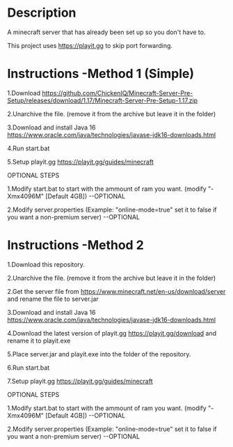 # Description
A minecraft server that has already been set up so you don't have to.

This project uses https://playit.gg to skip port forwarding.

# Instructions -Method 1 (Simple)
1.Download https://github.com/ChickenIQ/Minecraft-Server-Pre-Setup/releases/download/1.17/Minecraft-Server-Pre-Setup-1.17.zip

2.Unarchive the file. (remove it from the archive but leave it in the folder)

3.Download and install Java 16 https://www.oracle.com/java/technologies/javase-jdk16-downloads.html 

4.Run start.bat

5.Setup playit.gg https://playit.gg/guides/minecraft

OPTIONAL STEPS

1.Modify start.bat to start with the ammount of ram you want. (modify "-Xmx4096M" [Default 4GB])  --OPTIONAL

2.Modify server.properties (Example: "online-mode=true" set it to false if you want a non-premium server) --OPTIONAL

# Instructions -Method 2
1.Download this repository.

2.Unarchive the file. (remove it from the archive but leave it in the folder)

2.Get the server file from https://www.minecraft.net/en-us/download/server and rename the file to server.jar

3.Download and install Java 16 https://www.oracle.com/java/technologies/javase-jdk16-downloads.html 

4.Download the latest version of playit.gg https://playit.gg/download and rename it to playit.exe

5.Place server.jar and playit.exe into the folder of the repository.

6.Run start.bat

7.Setup playit.gg https://playit.gg/guides/minecraft

OPTIONAL STEPS

1.Modify start.bat to start with the ammount of ram you want. (modify "-Xmx4096M" [Default 4GB])  --OPTIONAL

2.Modify server.properties (Example: "online-mode=true" set it to false if you want a non-premium server) --OPTIONAL
